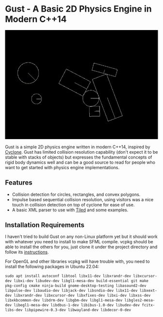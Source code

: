 # Gust - A Basic 2D Physics Engine in Modern C++14

![](gust_example.gif)

Gust is a simple 2D physics engine written in modern C++14, inspired by [Cyclone](https://github.com/idmillington/cyclone-physics). Gust has limited collision resolution capability (don't expect it to be stable with stacks of objects) but expresses the fundamental concepts of rigid body dynamics well and can be a good source to read for people who want to get started with physics engine implementations.

## Features
- Collision detection for circles, rectangles, and convex polygons.
- Impulse based sequential collision resolution, using visitors was a nice touch in collision detection on top of cyclone for ease of use.
- A basic XML parser to use with [Tiled](https://www.mapeditor.org/) and some examples.

## Installation Requirements
I haven't tried to build Gust on any non-Linux platform yet but it should work with whatever you need to install to make SFML compile. vcpkg should be able to install the others for you, just clone it under the project directory and follow its [instructions](https://vcpkg.io/en/getting-started).

For OpenGL and other libraries vcpkg will have trouble with, you need to install the following packages in Ubuntu 22.04:
```
sudo apt install autoconf libtool libx11-dev libxrandr-dev libxcursor-dev libxi-dev libudev-dev libgl1-mesa-dev build-essential git make pkg-config cmake ninja-build gnome-desktop-testing libasound2-dev libpulse-dev libaudio-dev libjack-dev libsndio-dev libx11-dev libxext-dev libxrandr-dev libxcursor-dev libxfixes-dev libxi-dev libxss-dev libxkbcommon-dev libdrm-dev libgbm-dev libgl1-mesa-dev libgles2-mesa-dev libegl1-mesa-dev libdbus-1-dev libibus-1.0-dev libudev-dev fcitx-libs-dev libpipewire-0.3-dev libwayland-dev libdecor-0-dev
```